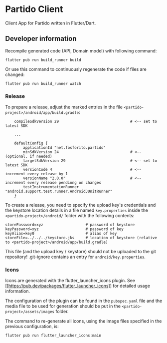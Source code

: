 # Partido Client
Client App for Partido written in Flutter/Dart.

## Developer information

Recompile generated code (API, Domain model) with following command:

```flutter pub run build_runner build```

Or use this command to continuously regenerate the code if files are changed:

```flutter pub run build_runner watch```

### Release

To prepare a release, adjust the marked entries in the file `<partido-project>/android/app/build.gradle`:

```
    compileSdkVersion 29                                # <-- set to latest SDK

    ...

    defaultConfig {
        applicationId "net.fosforito.partido"
        minSdkVersion 24                                # <-- (optional, if needed)
        targetSdkVersion 29                             # <-- set to latest SDK
        versionCode 4                                   # <-- increment every release by 1 
        versionName "2.0.0"                             # <-- increment every release pendinng on changes
        testInstrumentationRunner "android.support.test.runner.AndroidJUnitRunner"
    }
```

To create a release, you need to specify the upload key's credentials and the keystore location details in a file named `key.properties` inside the `<partido-project>/android/` folder with the following contents:

```
storePassword=xyz                   # password of keystore
keyPassword=xyz                     # password of key
keyAlias=key0                       # alias of key
storeFile=../../../keystore.jks     # location of keystore (relative to <partido-project>/android/app/build.gradle)
```

This file (and the upload key / keystore) should not be uploaded to the git repository! .git-ignore contains an entry for `android/key.properties`.

### Icons

Icons are generated with the flutter_launcher_icons plugin.
See [[https://pub.dev/packages/flutter_launcher_icons]] for detailed usage information.

The configuration of the plugin can be found in the `pubspec.yaml` file and the media file to be used for generation should be put in the `<partido-project>/assets/images` folder.

The command to re-generate all icons, using the image files specified in the previous configuration, is:

```flutter pub run flutter_launcher_icons:main```
